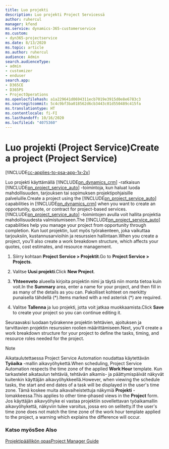 ```yaml
---
title: Luo projekti
description: Luo projekti Project Servicessä
author: ruhercul
manager: kfend
ms.service: dynamics-365-customerservice
ms.custom:
- dyn365-projectservice
ms.date: 8/13/2020
ms.topic: article
ms.author: ruhercul
audience: Admin
search.audienceType:
- admin
- customizer
- enduser
search.app:
- D365CE
- D365PS
- ProjectOperations
ms.openlocfilehash: a1a229641d0694311ecb7019e3915d0e8e6783c3
ms.sourcegitcommit: 5c4c9bf3ba018562d6cb3443c01d550489c415fa
ms.translationtype: HT
ms.contentlocale: fi-FI
ms.lasthandoff: 10/16/2020
ms.locfileid: "4075360"
---
```

# <a name="create-a-project-project-service"></a><span data-ttu-id="bed08-103">Luo projekti (Project Service)</span><span class="sxs-lookup"><span data-stu-id="bed08-103">Create a project (Project Service)</span></span>

[!INCLUDE[cc-applies-to-psa-app-1x-2x](../includes/cc-applies-to-psa-app-1x-2x.md)]

<span data-ttu-id="bed08-104">Luo projekti käyttämällä [!INCLUDE[pn_dynamics_crm](../includes/pn-dynamics-crm.md)] -ratkaisun [!INCLUDE[pn_project_service_auto](../includes/pn-project-service-auto.md)] -toimintoja, kun haluat luoda mahdollisuuden, tarjouksen tai sopimuksen projektipohjaisille palveluille.</span><span class="sxs-lookup"><span data-stu-id="bed08-104">Create a project using the [!INCLUDE[pn_project_service_auto](../includes/pn-project-service-auto.md)] capabilities in [!INCLUDE[pn_dynamics_crm](../includes/pn-dynamics-crm.md)] when you want to create an opportunity, quote, or contract for project-based services.</span></span> <span data-ttu-id="bed08-105">[!INCLUDE[pn_project_service_auto](../includes/pn-project-service-auto.md)] -toimintojen avulla voit hallita projektia mahdollisuudesta valmistumiseen.</span><span class="sxs-lookup"><span data-stu-id="bed08-105">The [!INCLUDE[pn_project_service_auto](../includes/pn-project-service-auto.md)] capabilities help you manage your project from opportunity through completion.</span></span> <span data-ttu-id="bed08-106">Kun luot projektin, luot myös työrakenteen, joka vaikuttaa tarjouksiin, kustannusarvioihin ja resurssien hallintaan.</span><span class="sxs-lookup"><span data-stu-id="bed08-106">When you create a project, you’ll also create a work breakdown structure, which affects your quotes, cost estimates, and resource management.</span></span>  
  
1.  <span data-ttu-id="bed08-107">Siirry kohtaan **Project Service > Projektit**.</span><span class="sxs-lookup"><span data-stu-id="bed08-107">Go to **Project Service > Projects**.</span></span>  
  
2.  <span data-ttu-id="bed08-108">Valitse **Uusi projekti**.</span><span class="sxs-lookup"><span data-stu-id="bed08-108">Click **New Project**.</span></span>  
  
3.  <span data-ttu-id="bed08-109">**Yhteenveto** alueella kirjoita projektin nimi ja täytä niin monta tietoa kuin voit.</span><span class="sxs-lookup"><span data-stu-id="bed08-109">In the **Summary** area, enter a name for your project, and then fill in as many of the details as you can.</span></span> <span data-ttu-id="bed08-110">Pakolliset kohteet on merkitty punaisella tähdellä (\*).</span><span class="sxs-lookup"><span data-stu-id="bed08-110">Items marked with a red asterisk (\*) are required.</span></span>  
  
4.  <span data-ttu-id="bed08-111">Valitse **Tallenna** ja luo projekti, jotta voit jatkaa muokkaamista.</span><span class="sxs-lookup"><span data-stu-id="bed08-111">Click **Save** to create your project so you can continue editing it.</span></span>  
  
<span data-ttu-id="bed08-112">Seuraavaksi luodaan työrakenne projektin tehtävien, ajoituksen ja tarvittavien projektin resurssien roolien määrittämiseen.</span><span class="sxs-lookup"><span data-stu-id="bed08-112">Next, you’ll create a work breakdown structure for your project to define the tasks, timing, and resource roles needed for the project.</span></span>  

> [!NOTE]
> <span data-ttu-id="bed08-113">Aikataulutettaessa Project Service Automation noudattaa käytettävän **Työaika** -mallin aikavyöhykettä.</span><span class="sxs-lookup"><span data-stu-id="bed08-113">When scheduling, Project Service Automation respects the time zone of the applied **Work Hour** template.</span></span> <span data-ttu-id="bed08-114">Kun tarkastelet aikataulun tehtäviä, tehtävän alkamis- ja päättymispäivät näkyvät kuitenkin käyttäjän aikavyöhykkeellä.</span><span class="sxs-lookup"><span data-stu-id="bed08-114">However, when viewing the schedule tasks, the start and end dates of a task will be displayed in the user's time zone.</span></span> <span data-ttu-id="bed08-115">Tämä koskee muita aikavaiheistettuja näkymiä **Projekti** -lomakkeessa.</span><span class="sxs-lookup"><span data-stu-id="bed08-115">This applies to other time-phased views in the **Project** form.</span></span> <span data-ttu-id="bed08-116">Jos käyttäjän aikavyöhyke ei vastaa projektiin sovellettavan työaikamallin aikavyöhykettä, näkyviin tulee varoitus, jossa ero on selitetty.</span><span class="sxs-lookup"><span data-stu-id="bed08-116">If the user's time zone does not match the time zone of the work hour template applied to the project, a warning which explains the difference will occur.</span></span> 
  
### <a name="see-also"></a><span data-ttu-id="bed08-117">Katso myös</span><span class="sxs-lookup"><span data-stu-id="bed08-117">See Also</span></span>  
 [<span data-ttu-id="bed08-118">Projektipäällikön opas</span><span class="sxs-lookup"><span data-stu-id="bed08-118">Project Manager Guide</span></span>](../psa/project-manager-guide.md)

